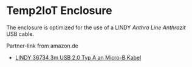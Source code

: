 # Temp2IoT Enclosure

The enclosure is optimized for the use of a LINDY *Anthra Line Anthrazit* USB cable.


Partner-link from amazon.de
* [LINDY 36734 3m USB 2.0 Typ A an Micro-B Kabel](https://amzn.to/2YbEmhI)